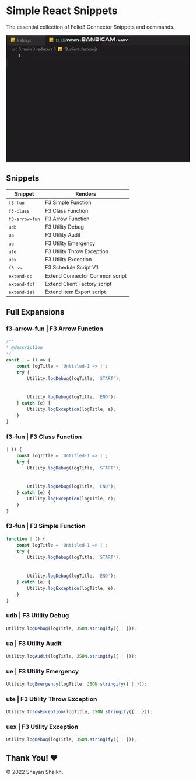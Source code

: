 # Simple React Snippets

The essential collection of Folio3 Connector Snippets and commands.

![snippets in action](images/snippets-in-action.gif)


## Snippets

| Snippet           | Renders                                       |
| ----------------- | --------------------------------------------- |
| `f3-fun`          | F3 Simple Function                            |
| `f3-class`        | F3 Class Function                             |
| `f3-arrow-fun`    | F3 Arrow Function                             |
| `udb`             | F3 Utility Debug                              |
| `ua`              | F3 Utility Audit                              |
| `ue`              | F3 Utility Emergency                          |
| `ute`             | F3 Utility Throw Exception                    |
| `uex`             | F3 Utility Exception                          |
| `f3-ss`           | F3 Schedule Script V1                         |
| `extend-cc`       | Extend Connector Common script                |
| `extend-fcf`      | Extend Client Factory script                  |
| `extend-iel`      | Extend Item Export script                     |

## Full Expansions

### f3-arrow-fun | F3 Arrow Function

```javascript
/**
* @description 
*/
const | = () => { 
    const logTitle = 'Untitled-1 => |'; 
    try { 
        Utility.logDebug(logTitle, 'START'); 
 
 
        Utility.logDebug(logTitle, 'END');
    } catch (e) { 
        Utility.logException(logTitle, e); 
    }
}
```

### f3-fun  | F3 Class Function

```javascript
| () { 
    const logTitle = 'Untitled-1 => |'; 
    try { 
        Utility.logDebug(logTitle, 'START'); 
 
 
        Utility.logDebug(logTitle, 'END');
    } catch (e) { 
        Utility.logException(logTitle, e); 
    }
}
```


### f3-fun  | F3 Simple Function

```javascript
function | () { 
    const logTitle = 'Untitled-1 => |'; 
    try { 
        Utility.logDebug(logTitle, 'START'); 
 
 
        Utility.logDebug(logTitle, 'END');
    } catch (e) { 
        Utility.logException(logTitle, e); 
    }
}
```


### udb | F3 Utility Debug

```javascript
Utility.logDebug(logTitle, JSON.stringify({ | }));
```

### ua | F3 Utility Audit

```javascript
Utility.logAudit(logTitle, JSON.stringify({ | }));
```

### ue | F3 Utility Emergency

```javascript
Utility.logEmergency(logTitle, JSON.stringify({ | }));
```

### ute | F3 Utility Throw Exception

```javascript
Utility.throwException(logTitle, JSON.stringify({ | }));
```

### uex | F3 Utility Exception

```javascript
Utility.logDebug(logTitle, JSON.stringify({ | }));
```

## Thank You! ❤️

© 2022 Shayan Shaikh.
